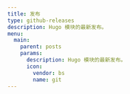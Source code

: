 ```yaml
---
title: 发布
type: github-releases
description: Hugo 模块的最新发布。
menu:
  main:
    parent: posts
    params:
      description: Hugo 模块的最新发布。
      icon:
        vendor: bs
        name: git
---
```

